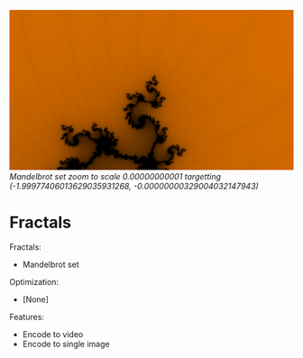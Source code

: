 ![Mandelbrot Zoom](./thumbnail.png)
*Mandelbrot set zoom to scale 0.00000000001 targetting   
(-1.99977406013629035931268, -0.00000000329004032147943)*

# Fractals

Fractals:
- Mandelbrot set

Optimization: 
- [None]

Features: 
- Encode to video
- Encode to single image